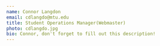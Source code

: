 ```yaml
---
name: Connor Langdon
email: cdlangdo@mtu.edu
title: Student Operations Manager(Webmaster)
photo: cdlangdo.jpg
bio: Connor, don't forget to fill out this description!
---
```

